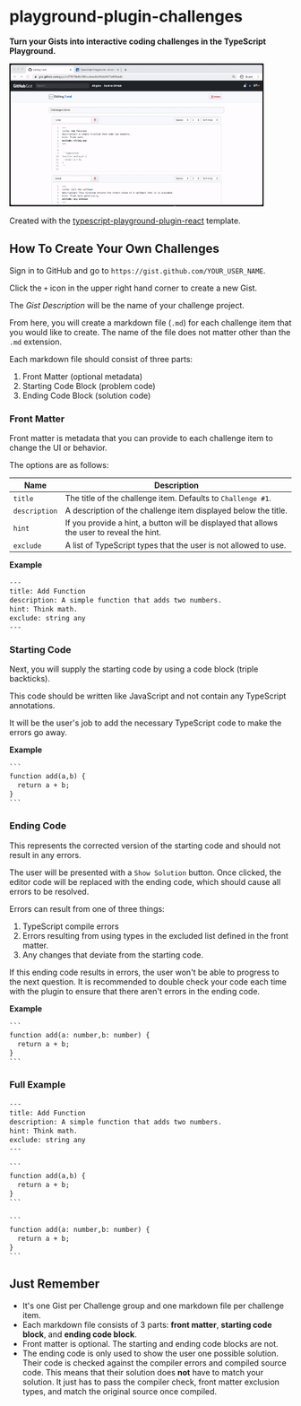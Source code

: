 # playground-plugin-challenges

**Turn your Gists into interactive coding challenges in the TypeScript Playground.**

<img src="src/assets/about.gif" alt="Demo GIF" style="max-width: 90%; margin: 0 auto;" />

Created with the [typescript-playground-plugin-react](https://github.com/gojutin/typescript-playground-plugin-react) template.

## How To Create Your Own Challenges

Sign in to GitHub and go to `https://gist.github.com/YOUR_USER_NAME`.

Click the `+` icon in the upper right hand corner to create a new Gist.

 The *Gist Description* will be the name of your challenge project.

 From here, you will create a markdown file (`.md`) for each challenge item that you would like to create. The name of the file does not matter other than the `.md` extension.

Each markdown file should consist of three parts:
1. Front Matter (optional metadata)
2. Starting Code Block (problem code)
3. Ending Code Block (solution code)

### **Front Matter**

Front matter is metadata that you can provide to each challenge item to change the UI or behavior. 

The options are as follows:

| Name | Description|
|--|--|
|`title` |The title of the challenge item. Defaults to `Challenge #1`. |
|`description`|A description of the challenge item displayed below the title.|
|`hint`|If you provide a hint, a button will be displayed that allows the user to reveal the hint.|
|`exclude`|A list of TypeScript types that the user is not allowed to use.  |

**Example** 

```
---
title: Add Function
description: A simple function that adds two numbers.
hint: Think math.
exclude: string any
---
```

### **Starting Code**
Next, you will supply the starting code by using a code block (triple backticks).

This code should be written like JavaScript and not contain any TypeScript annotations. 

It will be the user's job to add the necessary TypeScript code to make the errors go away. 

**Example** 

````` 
```
function add(a,b) {
  return a + b;
}
```
`````

### **Ending Code**
This represents the corrected version of the starting code and should not result in any errors. 

The user will be presented with a `Show Solution` button. Once clicked, the editor code will be replaced with the ending code, which should cause all errors to be resolved.

Errors can result from one of three things:
1. TypeScript compile errors
2. Errors resulting from using types in the excluded list defined in the front matter.
3. Any changes that deviate from the starting code.

If this ending code results in errors, the user won't be able to progress to the next question. It is recommended to double check your code each time with the plugin to ensure that there aren't errors in the ending code.

**Example** 

````` 
```
function add(a: number,b: number) {
  return a + b;
}
```
`````

### **Full Example**

`````
---
title: Add Function
description: A simple function that adds two numbers.
hint: Think math.
exclude: string any
---

```
function add(a,b) {
  return a + b;
}
```

```
function add(a: number,b: number) {
  return a + b;
}
```
`````

## Just Remember

- It's one Gist per Challenge group and one markdown file per challenge item.
- Each markdown file consists of 3 parts: **front matter**, **starting code block**, and **ending code block**.
- Front matter is optional. The starting and ending code blocks are not.
- The ending code is only used to show the user one possible solution. Their code is checked against the compiler errors and compiled source code. This means that their solution does **not** have to match your solution. It just has to pass the compiler check, front matter exclusion types, and match the original source once compiled.
